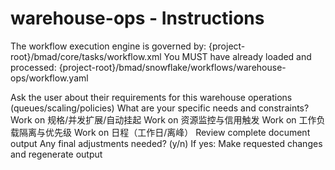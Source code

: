 # warehouse-ops - Instructions

<critical>The workflow execution engine is governed by: {project-root}/bmad/core/tasks/workflow.xml</critical>
<critical>You MUST have already loaded and processed: {project-root}/bmad/snowflake/workflows/warehouse-ops/workflow.yaml</critical>

<workflow>

<step n="1" goal="Understand Requirements">
<action>Ask the user about their requirements for this warehouse operations (queues/scaling/policies)</action>
<ask>What are your specific needs and constraints?</ask>
</step>

<step n="2" goal="规格/并发扩展/自动挂起">
<action>Work on 规格/并发扩展/自动挂起</action>
<template-output section="sizing"/>
</step>

<step n="3" goal="资源监控与信用触发">
<action>Work on 资源监控与信用触发</action>
<template-output section="policies"/>
</step>

<step n="4" goal="工作负载隔离与优先级">
<action>Work on 工作负载隔离与优先级</action>
<template-output section="isolation"/>
</step>

<step n="5" goal="日程（工作日/离峰）">
<action>Work on 日程（工作日/离峰）</action>
<template-output section="schedules"/>
</step>

<step n="6" goal="Review and Finalize">
<action>Review complete document output</action>
<ask>Any final adjustments needed? (y/n)</ask>
<check>If yes:</check>
  <action>Make requested changes and regenerate output</action>
</step>

</workflow>
